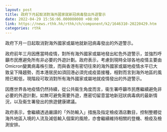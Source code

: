 ```yaml
---
layout: post
title: 政府下月起取消對海外國家就新冠病毒發出外遊警示
date: 2022-04-29 15:56:06.000000000 +08:00
link: https://news.rthk.hk/rthk/ch/component/k2/1646310-20220429.htm
categories: rthk
---
```


政府下月一日起取消對海外國家或屬地就新冠病毒發出的外遊警示。
 
政府前年三月因應當時疫情，對所有海外國家或屬地發出紅色外遊警示，並強烈呼籲市民應避免所有非必要的外遊計劃。政府表示，考慮到現時全球各地疫情主要由Omicron變異病毒株引致，而與香港有密切往來的海外國家或屬地疫情水平已大致呈下降趨勢，而本港居民如須回港必須完成疫苗接種，相對而言到海外地區的風險已較低，現階段可取消對所有海外國家或屬地就疫情發出的外遊警示。

因應世界各地疫情仍然持續，從公共衞生角度而言，衞生署呼籲市民應繼續避免非必要的外遊計劃，如無可避免需要外遊，應密切留意當地新冠狀病毒病的最新情況，以及衞生署發出的旅遊健康建議。

政府表示，會繼續透過嚴謹的「外防輸入」措施及指定檢疫酒店數目，控制整體從海外地區入境的人流及減低輸入個案的風險，亦會繼續維持相關的登機、檢疫及檢測安排。
